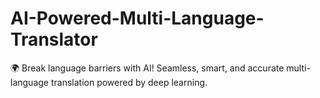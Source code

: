 # AI-Powered-Multi-Language-Translator
🌍 Break language barriers with AI! Seamless, smart, and accurate multi-language translation powered by deep learning.
